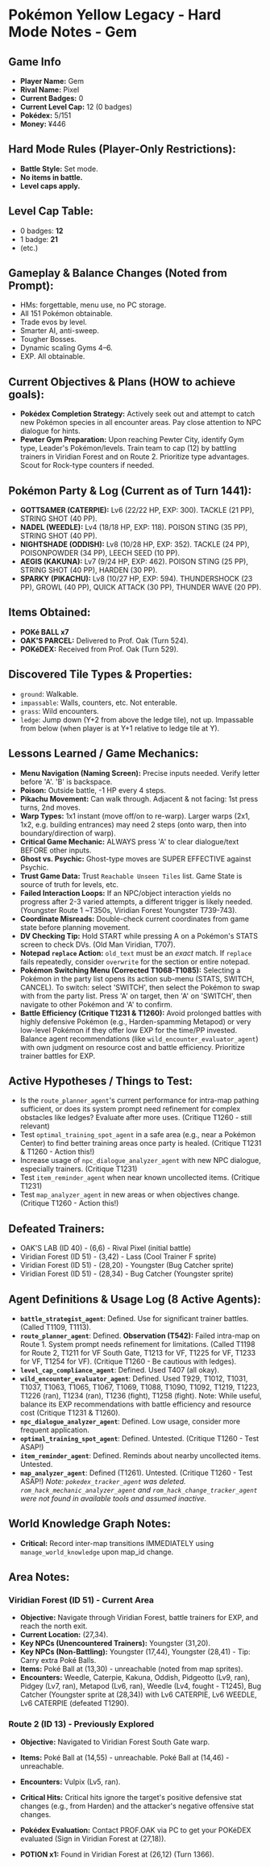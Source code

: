 # Pokémon Yellow Legacy - Hard Mode Notes - Gem

## Game Info
*   **Player Name:** Gem
*   **Rival Name:** Pixel
*   **Current Badges:** 0
*   **Current Level Cap:** 12 (0 badges)
*   **Pokédex:** 5/151
*   **Money:** ¥446

## Hard Mode Rules (Player-Only Restrictions):
*   **Battle Style:** Set mode.
*   **No items in battle.**
*   **Level caps apply.**

## Level Cap Table:
*   0 badges: **12**
*   1 badge: **21**
*   (etc.)

## Gameplay & Balance Changes (Noted from Prompt):
*   HMs: forgettable, menu use, no PC storage.
*   All 151 Pokémon obtainable.
*   Trade evos by level.
*   Smarter AI, anti-sweep.
*   Tougher Bosses.
*   Dynamic scaling Gyms 4–6.
*   EXP. All obtainable.

## Current Objectives & Plans (HOW to achieve goals):
*   **Pokédex Completion Strategy:** Actively seek out and attempt to catch new Pokémon species in all encounter areas. Pay close attention to NPC dialogue for hints.
*   **Pewter Gym Preparation:** Upon reaching Pewter City, identify Gym type, Leader's Pokémon/levels. Train team to cap (12) by battling trainers in Viridian Forest and on Route 2. Prioritize type advantages. Scout for Rock-type counters if needed.

## Pokémon Party & Log (Current as of Turn 1441):
*   **GOTTSAMER (CATERPIE):** Lv6 (22/22 HP, EXP: 300). TACKLE (21 PP), STRING SHOT (40 PP).
*   **NADEL (WEEDLE):** Lv4 (18/18 HP, EXP: 118). POISON STING (35 PP), STRING SHOT (40 PP).
*   **NIGHTSHADE (ODDISH):** Lv8 (10/28 HP, EXP: 352). TACKLE (24 PP), POISONPOWDER (34 PP), LEECH SEED (10 PP).
*   **AEGIS (KAKUNA):** Lv7 (9/24 HP, EXP: 462). POISON STING (25 PP), STRING SHOT (40 PP), HARDEN (30 PP).
*   **SPARKY (PIKACHU):** Lv8 (10/27 HP, EXP: 594). THUNDERSHOCK (23 PP), GROWL (40 PP), QUICK ATTACK (30 PP), THUNDER WAVE (20 PP).

## Items Obtained:
*   **POKé BALL x7**
*   **OAK'S PARCEL:** Delivered to Prof. Oak (Turn 524).
*   **POKéDEX:** Received from Prof. Oak (Turn 529).

## Discovered Tile Types & Properties:
*   `ground`: Walkable.
*   `impassable`: Walls, counters, etc. Not enterable.
*   `grass`: Wild encounters.
*   `ledge`: Jump down (Y+2 from above the ledge tile), not up. Impassable from below (when player is at Y+1 relative to ledge tile at Y).

## Lessons Learned / Game Mechanics:
*   **Menu Navigation (Naming Screen):** Precise inputs needed. Verify letter before 'A'. 'B' is backspace.
*   **Poison:** Outside battle, -1 HP every 4 steps.
*   **Pikachu Movement:** Can walk through. Adjacent & not facing: 1st press turns, 2nd moves.
*   **Warp Types:** 1x1 instant (move off/on to re-warp). Larger warps (2x1, 1x2, e.g. building entrances) may need 2 steps (onto warp, then into boundary/direction of warp).
*   **Critical Game Mechanic:** ALWAYS press 'A' to clear dialogue/text BEFORE other inputs.
*   **Ghost vs. Psychic:** Ghost-type moves are SUPER EFFECTIVE against Psychic.
*   **Trust Game Data:** Trust `Reachable Unseen Tiles` list. Game State is source of truth for levels, etc.
*   **Failed Interaction Loops:** If an NPC/object interaction yields no progress after 2-3 varied attempts, a different trigger is likely needed. (Youngster Route 1 ~T350s, Viridian Forest Youngster T739-743).
*   **Coordinate Misreads:** Double-check current coordinates from game state before planning movement.
*   **DV Checking Tip:** Hold START while pressing A on a Pokémon's STATS screen to check DVs. (Old Man Viridian, T707).
*   **Notepad `replace` Action:** `old_text` must be an *exact* match. If `replace` fails repeatedly, consider `overwrite` for the section or entire notepad.
*   **Pokémon Switching Menu (Corrected T1068-T1085):** Selecting a Pokémon in the party list opens its action sub-menu (STATS, SWITCH, CANCEL). To switch: select 'SWITCH', then select the Pokémon to swap with from the party list. Press 'A' on target, then 'A' on 'SWITCH', then navigate to other Pokémon and 'A' to confirm.
*   **Battle Efficiency (Critique T1231 & T1260):** Avoid prolonged battles with highly defensive Pokémon (e.g., Harden-spamming Metapod) or very low-level Pokémon if they offer low EXP for the time/PP invested. Balance agent recommendations (like `wild_encounter_evaluator_agent`) with own judgment on resource cost and battle efficiency. Prioritize trainer battles for EXP.

## Active Hypotheses / Things to Test:
*   Is the `route_planner_agent`'s current performance for intra-map pathing sufficient, or does its system prompt need refinement for complex obstacles like ledges? Evaluate after more uses. (Critique T1260 - still relevant)
*   Test `optimal_training_spot_agent` in a safe area (e.g., near a Pokémon Center) to find better training areas once party is healed. (Critique T1231 & T1260 - Action this!)
*   Increase usage of `npc_dialogue_analyzer_agent` with new NPC dialogue, especially trainers. (Critique T1231)
*   Test `item_reminder_agent` when near known uncollected items. (Critique T1231)
*   Test `map_analyzer_agent` in new areas or when objectives change. (Critique T1260 - Action this!)

## Defeated Trainers:
*   OAK'S LAB (ID 40) - (6,6) - Rival Pixel (initial battle)
*   Viridian Forest (ID 51) - (3,42) - Lass (Cool Trainer F sprite)
*   Viridian Forest (ID 51) - (28,20) - Youngster (Bug Catcher sprite)
*   Viridian Forest (ID 51) - (28,34) - Bug Catcher (Youngster sprite)

## Agent Definitions & Usage Log (8 Active Agents):
*   **`battle_strategist_agent`**: Defined. Use for significant trainer battles. (Called T1109, T1113).
*   **`route_planner_agent`**: Defined. **Observation (T542):** Failed intra-map on Route 1. System prompt needs refinement for limitations. (Called T1198 for Route 2, T1211 for VF South Gate, T1213 for VF, T1225 for VF, T1233 for VF, T1254 for VF). (Critique T1260 - Be cautious with ledges).
*   **`level_cap_compliance_agent`**: Defined. Used T407 (all okay).
*   **`wild_encounter_evaluator_agent`**: Defined. Used T929, T1012, T1031, T1037, T1063, T1065, T1067, T1069, T1088, T1090, T1092, T1219, T1223, T1226 (ran), T1234 (ran), T1236 (fight), T1258 (fight). Note: While useful, balance its EXP recommendations with battle efficiency and resource cost (Critique T1231 & T1260).
*   **`npc_dialogue_analyzer_agent`**: Defined. Low usage, consider more frequent application.
*   **`optimal_training_spot_agent`**: Defined. Untested. (Critique T1260 - Test ASAP!)
*   **`item_reminder_agent`**: Defined. Reminds about nearby uncollected items. Untested.
*   **`map_analyzer_agent`**: Defined (T1261). Untested. (Critique T1260 - Test ASAP!)
*Note: `pokedex_tracker_agent` was deleted. `rom_hack_mechanic_analyzer_agent` and `rom_hack_change_tracker_agent` were not found in available tools and assumed inactive.*

## World Knowledge Graph Notes:
*   **Critical:** Record inter-map transitions IMMEDIATELY using `manage_world_knowledge` upon map_id change.

## Area Notes:
### Viridian Forest (ID 51) - Current Area
*   **Objective:** Navigate through Viridian Forest, battle trainers for EXP, and reach the north exit.
*   **Current Location:** (27,34).
*   **Key NPCs (Unencountered Trainers):** Youngster (31,20).
*   **Key NPCs (Non-Battling):** Youngster (17,44), Youngster (28,41) - Tip: Carry extra Poké Balls.
*   **Items:** Poké Ball at (13,30) - unreachable (noted from map sprites).
*   **Encounters:** Weedle, Caterpie, Kakuna, Oddish, Pidgeotto (Lv9, ran), Pidgey (Lv7, ran), Metapod (Lv6, ran), Weedle (Lv4, fought - T1245), Bug Catcher (Youngster sprite at (28,34)) with Lv6 CATERPIE, Lv6 WEEDLE, Lv6 CATERPIE (defeated T1290).

### Route 2 (ID 13) - Previously Explored
*   **Objective:** Navigated to Viridian Forest South Gate warp.
*   **Items:** Poké Ball at (14,55) - unreachable. Poké Ball at (14,46) - unreachable.
*   **Encounters:** Vulpix (Lv5, ran).

*   **Critical Hits:** Critical hits ignore the target's positive defensive stat changes (e.g., from Harden) and the attacker's negative offensive stat changes.

*   **Pokédex Evaluation:** Contact PROF.OAK via PC to get your POKéDEX evaluated (Sign in Viridian Forest at (27,18)).

*   **POTION x1:** Found in Viridian Forest at (26,12) (Turn 1366).